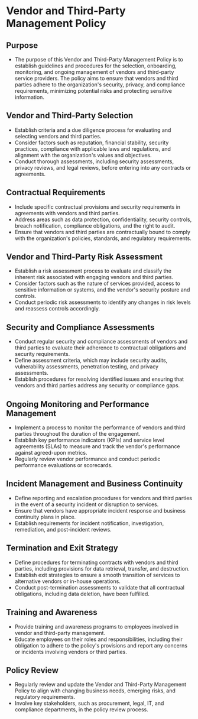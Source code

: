 # Vendor and Third-Party Management Policy

## Purpose

- The purpose of this Vendor and Third-Party Management Policy is to establish guidelines and procedures for the selection, onboarding, monitoring, and ongoing management of vendors and third-party service providers. The policy aims to ensure that vendors and third parties adhere to the organization's security, privacy, and compliance requirements, minimizing potential risks and protecting sensitive information.

## Vendor and Third-Party Selection

- Establish criteria and a due diligence process for evaluating and selecting vendors and third parties.
- Consider factors such as reputation, financial stability, security practices, compliance with applicable laws and regulations, and alignment with the organization's values and objectives.
- Conduct thorough assessments, including security assessments, privacy reviews, and legal reviews, before entering into any contracts or agreements.

## Contractual Requirements

- Include specific contractual provisions and security requirements in agreements with vendors and third parties.
- Address areas such as data protection, confidentiality, security controls, breach notification, compliance obligations, and the right to audit.
- Ensure that vendors and third parties are contractually bound to comply with the organization's policies, standards, and regulatory requirements.

## Vendor and Third-Party Risk Assessment

- Establish a risk assessment process to evaluate and classify the inherent risk associated with engaging vendors and third parties.
- Consider factors such as the nature of services provided, access to sensitive information or systems, and the vendor's security posture and controls.
- Conduct periodic risk assessments to identify any changes in risk levels and reassess controls accordingly.

## Security and Compliance Assessments

- Conduct regular security and compliance assessments of vendors and third parties to evaluate their adherence to contractual obligations and security requirements.
- Define assessment criteria, which may include security audits, vulnerability assessments, penetration testing, and privacy assessments.
- Establish procedures for resolving identified issues and ensuring that vendors and third parties address any security or compliance gaps.

## Ongoing Monitoring and Performance Management

- Implement a process to monitor the performance of vendors and third parties throughout the duration of the engagement.
- Establish key performance indicators (KPIs) and service level agreements (SLAs) to measure and track the vendor's performance against agreed-upon metrics.
- Regularly review vendor performance and conduct periodic performance evaluations or scorecards.

## Incident Management and Business Continuity

- Define reporting and escalation procedures for vendors and third parties in the event of a security incident or disruption to services.
- Ensure that vendors have appropriate incident response and business continuity plans in place.
- Establish requirements for incident notification, investigation, remediation, and post-incident reviews.

## Termination and Exit Strategy

- Define procedures for terminating contracts with vendors and third parties, including provisions for data retrieval, transfer, and destruction.
- Establish exit strategies to ensure a smooth transition of services to alternative vendors or in-house operations.
- Conduct post-termination assessments to validate that all contractual obligations, including data deletion, have been fulfilled.

## Training and Awareness

- Provide training and awareness programs to employees involved in vendor and third-party management.
- Educate employees on their roles and responsibilities, including their obligation to adhere to the policy's provisions and report any concerns or incidents involving vendors or third parties.

## Policy Review

- Regularly review and update the Vendor and Third-Party Management Policy to align with changing business needs, emerging risks, and regulatory requirements.
- Involve key stakeholders, such as procurement, legal, IT, and compliance departments, in the policy review process.
